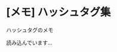 # [メモ] ハッシュタグ集

ハッシュタグのメモ

<div id="article_sections"><p>読み込んでいます...</p></div>

<script>
    function articleGenerateList(category) {
        var html = ''
        html += '<h2>' + category.title + '</h2>';
        html += '<ul>';
        Array.from(category.tags).toSorted().forEach(tag => {
            html += '<li><a href="https://x.com/hashtag/' + encodeURIComponent(tag) + '" target="_blank">' + tag + '</a></li>';
        });
        html += '</ul>';
        return html;
    }
    const container = document.querySelector('#article_sections');
    fetch('./hashtags.json')
        .then(response => response.json())
        .then(json_obj => { 
            var html = '';
            json_obj.categories.forEach(category => {
                html += articleGenerateList(category);
            });
            container.innerHTML = html;
            arrangeArticleHtml(container);
        })
        .catch(error => {
            container.innerHTML = '<p>⚠ 記事の読み込みに失敗しました。</p>';
            arrangeArticleHtml(container);
        });
</script>
